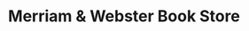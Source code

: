 ---
title: "Merriam & Webster Book Store"
url: /manila/merriam-and-webster-book-store/
shop: books
---